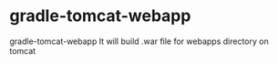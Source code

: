 # gradle-tomcat-webapp
gradle-tomcat-webapp It will build .war file for webapps directory on tomcat
